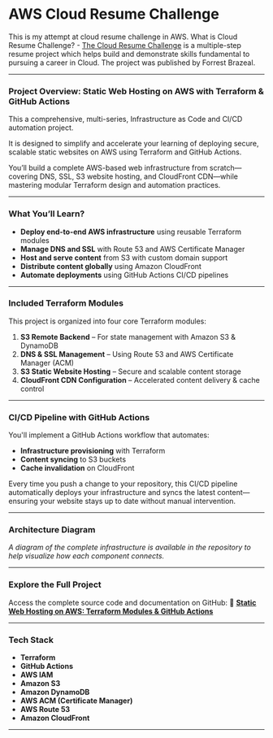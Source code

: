 # AWS Cloud Resume Challenge

This is my attempt at cloud resume challenge in AWS.
What is Cloud Resume Challenge? - [The Cloud Resume Challenge](https://cloudresumechallenge.dev/) is a multiple-step resume project which helps build and demonstrate skills fundamental to pursuing a career in Cloud. The project was published by Forrest Brazeal.

---

### **Project Overview: Static Web Hosting on AWS with Terraform & GitHub Actions**

 This a comprehensive, multi-series, Infrastructure as Code and CI/CD automation project. 
 
 It is designed to simplify and accelerate your learning of deploying secure, scalable static websites on AWS using Terraform and GitHub Actions.

You’ll build a complete AWS-based web infrastructure from scratch—covering DNS, SSL, S3 website hosting, and CloudFront CDN—while mastering modular Terraform design and automation practices.

---

### **What You’ll Learn?**

* **Deploy end-to-end AWS infrastructure** using reusable Terraform modules
* **Manage DNS and SSL** with Route 53 and AWS Certificate Manager
* **Host and serve content** from S3 with custom domain support
* **Distribute content globally** using Amazon CloudFront
* **Automate deployments** using GitHub Actions CI/CD pipelines

---

### **Included Terraform Modules**

This project is organized into four core Terraform modules:

1. **S3 Remote Backend** – For state management with Amazon S3 & DynamoDB
2. **DNS & SSL Management** – Using Route 53 and AWS Certificate Manager (ACM)
3. **S3 Static Website Hosting** – Secure and scalable content storage
4. **CloudFront CDN Configuration** – Accelerated content delivery & cache control

---

### **CI/CD Pipeline with GitHub Actions**

You'll implement a GitHub Actions workflow that automates:

* **Infrastructure provisioning** with Terraform
* **Content syncing** to S3 buckets
* **Cache invalidation** on CloudFront

Every time you push a change to your repository, this CI/CD pipeline automatically deploys your infrastructure and syncs the latest content—ensuring your website stays up to date without manual intervention.

---

### **Architecture Diagram**

*A diagram of the complete infrastructure is available in the repository to help visualize how each component connects.*

---

### **Explore the Full Project**

Access the complete source code and documentation on GitHub:
🔗 **[Static Web Hosting on AWS: Terraform Modules & GitHub Actions](#)**

---

### **Tech Stack**

* **Terraform**
* **GitHub Actions**
* **AWS IAM**
* **Amazon S3**
* **Amazon DynamoDB**
* **AWS ACM (Certificate Manager)**
* **AWS Route 53**
* **Amazon CloudFront**

---

